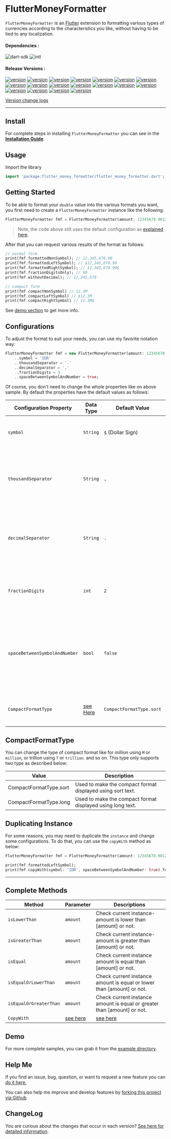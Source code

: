 # FlutterMoneyFormatter


`FlutterMoneyFormatter` is an [Flutter](https://flutter.io) extension to formatting various types of currencies according to the characteristics you like, without having to be tied to any localization.


#### Dependencies :
![dart-sdk](https://img.shields.io/badge/Dart%20SDK-%3E=2.1.0%3C3.0.0-green.svg) ![intl](https://img.shields.io/badge/intl-0.15.7-green.svg)


#### Release Versions :
[![version](https://img.shields.io/badge/version-0.5.0-orange.svg)](https://pub.dartlang.org/packages/flutter_money_formatter/versions/0.5.0) [![version](https://img.shields.io/badge/version-0.4.8+1-orange.svg)](https://pub.dartlang.org/packages/flutter_money_formatter/versions/0.4.8+1) [![version](https://img.shields.io/badge/version-0.4.8-orange.svg)](https://pub.dartlang.org/packages/flutter_money_formatter/versions/0.4.8) [![version](https://img.shields.io/badge/version-0.4.7-orange.svg)](https://pub.dartlang.org/packages/flutter_money_formatter/versions/0.4.7)  [![version](https://img.shields.io/badge/version-0.4.6-orange.svg)](https://pub.dartlang.org/packages/flutter_money_formatter/versions/0.4.6)  [![version](https://img.shields.io/badge/version-0.4.5-orange.svg)](https://pub.dartlang.org/packages/flutter_money_formatter/versions/0.4.5)  [![version](https://img.shields.io/badge/version-0.4.4-orange.svg)](https://pub.dartlang.org/packages/flutter_money_formatter/versions/0.4.4)  [![version](https://img.shields.io/badge/version-0.4.3-orange.svg)](https://pub.dartlang.org/packages/flutter_money_formatter/versions/0.4.3)  [![version](https://img.shields.io/badge/version-0.4.2-orange.svg)](https://pub.dartlang.org/packages/flutter_money_formatter/versions/0.4.2)  [![version](https://img.shields.io/badge/version-0.4.1-orange.svg)](https://pub.dartlang.org/packages/flutter_money_formatter/versions/0.4.1)  [![version](https://img.shields.io/badge/version-0.4.0-orange.svg)](https://pub.dartlang.org/packages/flutter_money_formatter/versions/0.4.0)  [![version](https://img.shields.io/badge/version-0.3.1-orange.svg)](https://pub.dartlang.org/packages/flutter_money_formatter/versions/0.3.1)  [![version](https://img.shields.io/badge/version-0.3.0-orange.svg)](https://pub.dartlang.org/packages/flutter_money_formatter/versions/0.3.0)  [![version](https://img.shields.io/badge/version-0.2.2-orange.svg)](https://pub.dartlang.org/packages/flutter_money_formatter/versions/0.2.2)  [![version](https://img.shields.io/badge/version-0.2.1-orange.svg)](https://pub.dartlang.org/packages/flutter_money_formatter/versions/0.2.1)  [![version](https://img.shields.io/badge/version-0.2.0-orange.svg)](https://pub.dartlang.org/packages/flutter_money_formatter/versions/0.2.0)  [![version](https://img.shields.io/badge/version-0.1.1-orange.svg)](https://pub.dartlang.org/packages/flutter_money_formatter/versions/0.1.1) [![version](https://img.shields.io/badge/version-0.1.0-orange.svg)](https://pub.dartlang.org/packages/flutter_money_formatter/versions/0.1.0)

[Version change logs](https://pub.dartlang.org/packages/flutter_money_formatter#-changelog-tab-)


----


## Install

For complete steps in installing `FlutterMoneyFormatter` you can see in the [**Installation Guide**](https://pub.dartlang.org/packages/flutter_money_formatter#-installing-tab-).


## Usage

Import the library

```dart
import 'package:flutter_money_formatter/flutter_money_formatter.dart';
```


## Getting Started

To be able to format your `double` value into the various formats you want, you first need to create a `FlutterMoneyFormatter` instance like the following:


```dart
FlutterMoneyFormatter fmf = FlutterMoneyFormatter(amount: 12345678.9012345);
```

> Note, the code above still uses the default configuration as [explained here](#configurations).

After that you can request various results of the format as follows:

```dart
// normal form
print(fmf.formattedNonSymbol); // 12,345,678.90
print(fmf.formattedLeftSymbol); // $12,345,678.90
print(fmf.formattedRightSymbol); // 12,345,678.90$
print(fmf.fractionDigitsOnly); // 90
print(fmf.withoutDecimal); // 12,345,678

// compact form
print(fmf.compactNonSymbol) // 12.3M
print(fmf.compactLeftSymbol) // $12.3M
print(fmf.compactRightSymbol) // 12.3M$
```

See [demo section](#demo) to get more info. 

## Configurations

To adjust the format to suit your needs, you can use my favorite notation way:

```dart
FlutterMoneyFormatter fmf = new FlutterMoneyFormatter(amount: 12345678.9012345)
    ..symbol = 'IDR'
    ..thousandSeparator = '.'
    ..decimalSeparator = ','
    ..fractionDigits = 3
    ..spaceBetweenSymbolAndNumber = true;
```

Of course, you don't need to change the whole properties like on above sample. By default the properties have the default values as follows:


| Configuration Property        | Data Type                         | Default Value                 | Description   |
| ----------------------------- | --------------------------------- | ----------------------------- | ------------- |
| `symbol`                      | `String`                          | `$` (Dollar Sign)             | The symbol that will be used on formatted output. |
| `thousandSeparator`           | `String`                          | `,`                           | The character that will be used as thousand separator on formatted output. |
| `decimalSeparator`            | `String`                          | `.`                           | The character that will be used as decimal separator on formatted output. |
| `fractionDigits`              | `int`                             | `2`                           | The fraction digits that will be used on formatted output. |
| `spaceBetweenSymbolAndNumber` | `bool`                            | `false`                       | If the value is [true] then formatted output will shown space between the number and the currency symbol. |
| `CompactFormatType`           | [see Here](#CompactFormatType)    | `CompactFormatType.sort`      | Compact format type, sort or long type. |


## CompactFormatType

You can change the type of compact format like for million using `M` or `million`, or trillion using `T` or `trillion`. and so on. This type only supports two type as described below:

| Value                         | Description |
| ----------------------------- | ---------- |
| CompactFormatType.sort        | Used to make the compact format displayed using sort text. |
| CompactFormatType.long        | Used to make the compact format displayed using long text. |


## Duplicating Instance

For some reasons, you may need to duplicate the `instance` and change some configurations. To do that, you can use the `copyWith` method as below:

```dart
FlutterMoneyFormatter fmf = FlutterMoneyFormatter(amount: 12345678.9012345)

print(fmf.formattedLeftSymbol);
print(fmf.copyWith(symbol: 'IDR', spaceBetweenSymbolAndNumber: true).formattedLeftSymbol);
```

---

## Complete Methods

| Method                    | Parameter         | Descriptions |
| ------------------------- | ----------------- | ------------ |
| `isLowerThan`             | `amount`          | Check current instance-amount is lower than [amount] or not.  |
| `isGreaterThan`           | `amount`          | Check current instance-amount is greater than [amount] or not. |
| `isEqual`                 | `amount`          | Check current instance amount is equal than [amount] or not. |
| `isEqualOrLowerThan`      | `amount`          | Check current instance amount is equal or lower than [amount] or not. |
| `isEqualOrGreaterThan`    | `amount`          | Check current instance amount is equal or greater than [amount] or not. |
| `CopyWith`                | [see here](#configurations) | [see here](#duplicating-instance) |

## Demo

For more complete samples, you can grab it from the [example directory](https://github.com/fadhly-permata/flutter_money_formatter/tree/master/example).

## Help Me

If you find an issue, bug, question, or want to request a new feature you can [do it here.](https://github.com/fadhly-permata/flutter_money_formatter/issues)

You can also help me improve and develop features by [forking this project via Github](https://github.com/fadhly-permata/flutter_money_formatter)


## ChangeLog

You are curious about the changes that occur in each version? [See here for detailed information](https://pub.dartlang.org/packages/flutter_money_formatter#-changelog-tab-).